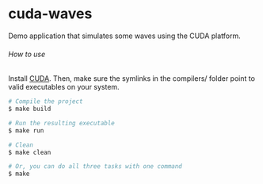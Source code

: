 cuda-waves
==========

Demo application that simulates some waves using the CUDA platform.

###### How to use

Install [CUDA](http://www.nvidia.com/object/cuda_home_new.html). Then, make sure the symlinks in the compilers/ folder point to valid executables on your system.

```bash
# Compile the project
$ make build

# Run the resulting executable
$ make run

# Clean 
$ make clean

# Or, you can do all three tasks with one command
$ make
```
